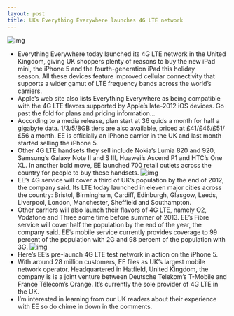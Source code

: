 ```yaml
---
layout: post
title: UKs Everything Everywhere launches 4G LTE network
---
```

![img](http://media.idownloadblog.com/wp-content/uploads/2012/04/Cell-tower-Flickr-user-forklift.jpeg)
* Everything Everywhere today launched its 4G LTE network in the United Kingdom, giving UK shoppers plenty of reasons to buy the new iPad mini, the iPhone 5 and the fourth-generation iPad this holiday season. All these devices feature improved cellular connectivity that supports a wider gamut of LTE frequency bands across the world’s carriers.
* Apple’s web site also lists Everything Everywhere as being compatible with the 4G LTE flavors supported by Apple’s late-2012 iOS devices. Go past the fold for plans and pricing information…
* According to a media release, plan start at 36 quids a month for half a gigabyte data. 1/3/5/8GB tiers are also available, priced at £41/£46/£51/£56 a month. EE is officially an iPhone carrier in the UK and last month started selling the iPhone 5.
* Other 4G LTE handsets they sell include Nokia’s Lumia 820 and 920, Samsung’s Galaxy Note II and S III, Huawei’s Ascend P1 and HTC’s One XL. In another bold move, EE launched 700 retail outlets across the country for people to buy these handsets.
![img](http://media.idownloadblog.com/wp-content/uploads/2012/10/4G-EE-store-image-001.jpg)
* EE’s 4G service will cover a third of UK’s population by the end of 2012, the company said. Its LTE today launched in eleven major cities across the country: Bristol, Birmingham, Cardiff, Edinburgh, Glasgow, Leeds, Liverpool, London, Manchester, Sheffield and Southampton.
* Other carriers will also launch their flavors of 4G LTE, namely O2, Vodafone and Three some time before summer of 2013. EE’s Fibre service will cover half the population by the end of the year, the company said. EE’s mobile service currently provides coverage to 99 percent of the population with 2G and 98 percent of the population with 3G.
![img](http://media.idownloadblog.com/wp-content/uploads/2012/10/ipad-mini-lte-carriers.jpg)
* Here’s EE’s pre-launch 4G LTE test network in action on the iPhone 5.
* With around 28 million customers, EE files as UK’s largest mobile network operator. Headquartered in Hatfield, United Kingdom, the company is is a joint venture between Deutsche Telekom’s T-Mobile and France Télécom’s Orange. It’s currently the sole provider of 4G LTE in the UK.
* I’m interested in learning from our UK readers about their experience with EE so do chime in down in the comments.

